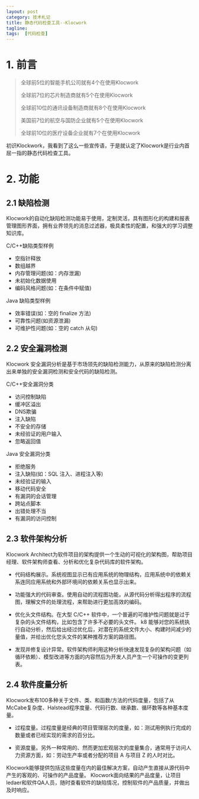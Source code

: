 ```yaml
---
layout: post
category: 技术札记
title: 静态代码检查工具--Klocwork
tagline:
tags:  [代码检查]
---
```


# 1. 前言

> 全球前5位的智能手机公司就有4个在使用Klocwork
>
> 全球前7位的芯片制造商就有5个在使用Klocwork
>
> 全球前10位的通讯设备制造商就有8个在使用Klocwork
>
> 美国前7位的航空与国防企业就有5个在使用Klocwork
>
> 全球前10位的医疗设备企业就有7个在使用Klocwork

初识Klockwork，我看到了这么一些宣传语，于是就认定了Klocwork是行业内首屈一指的静态代码检查工具。

# 2. 功能

## 2.1 缺陷检测

Klocwork的自动化缺陷检测功能易于使用，定制灵活，具有图形化的构建和报表管理图形界面，拥有业界领先的消息过滤器，极具柔性的配置，和强大的学习调整知识库。

C/C++缺陷类型样例

  - 空指针释放
  - 数组越界
  - 内存管理问题(如：内存泄漏)
  - 未初始化数据使用
  - 编码风格问题(如：在条件中赋值)

Java 缺陷类型样例

  - 效率错误(如：空的 finalize 方法)
  - 可靠性问题(如资源泄漏)
  - 可维护性问题(如：空的 catch 从句)

## 2.2 安全漏洞检测

Klocwork 安全漏洞分析是基于市场领先的缺陷检测能力，从原来的缺陷检测分离出来单独的安全漏洞检测和安全代码的缺陷检测。

C/C++安全漏洞分类

  - 访问控制缺陷
  - 缓冲区溢出
  - DNS欺骗
  - 注入缺陷
  - 不安全的存储
  - 未经验证的用户输入
  - 忽略返回值

Java 安全漏洞分类

  - 拒绝服务
  - 注入缺陷(如：SQL 注入、进程注入等)
  - 未经验证的输入
  - 移动代码安全
  - 有漏洞的会话管理
  - 跨站点脚本
  - 出错处理不当
  - 有漏洞的访问控制

## 2.3 软件架构分析

Klocwork Architect为软件项目的架构提供一个生动的可视化的架构图，帮助项目经理、软件架构师查看、分析和优化复杂代码库的软件架构。

- 代码结构展示。系统视图显示已有应用系统的物理结构，应用系统中的依赖关系连同应用系统和外部环境间的依赖关系也显示出来。

- 功能强大的代码审查。使用自动的流程图功能，从源代码分析得出程序的流程图，理解文件的处理流程，来帮助进行更加高效的编码。

- 优化头文件结构。在大型 C/C++ 软件中，一个普遍的可维护性问题就是过于复杂的头文件结构，比如包含了许多不必要的头文件。
  k8 能够对您的系统执行自动分析，然后给出经过优化后，对潜在的系统文件大小、构建时间减少的量值，并给出优化您头文件的某种推荐方案的路径图。

- 发现并修复设计异常。软件架构师利用这种分析快速发现复杂的架构问题（如循环依赖）、模型改进等方面的内容然后为开发人员产生一个可操作的变更列表。

## 2.4 软件度量分析

Klocwork发布100多种关于文件、类、和函数/方法的代码度量，包括了从McCabe复杂度、Halstead程序度量、代码行数、继承数、循环数等各种基本度量。

- 过程度量。过程度量是经典的项目管理层次的度量，如：测试用例执行完成的数量或者已经实现的需求的百分比。

- 资源度量。另外一种常用的、然而更加宏观层次的度量集合，通常用于访问人力资源方面，如：劳动生产率或者分配的项目 A 与项目 Z 的人时对比。

Klocwork能够提供包括这些度量在内的最佳解决方案，自动产生直接从源代码中产生的客观的、可操作的产品度量。
Klocwork面向结果的产品度量，让项目ledaer和软件QA人员，随时查看软件的缺陷情况，控制软件的产品质量，并做出及时响应。
